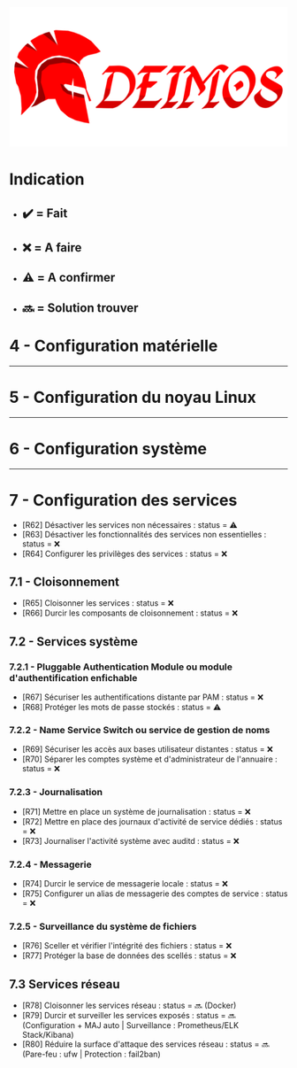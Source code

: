 <p align="center">
  <img src="Documentation/DEIMOS.png" alt="Deimos Icon" width="700"/>
</p>

# Indication
- ## ✔️ = Fait
- ## ❌ = A faire
- ## ⚠️ = A confirmer
- ## 🔜 = Solution trouver

# 4 - Configuration matérielle

---

# 5 - Configuration du noyau Linux

---

# 6 - Configuration système

---

# 7 - Configuration des services
  - [R62] Désactiver les services non nécessaires : status = ⚠️
  - [R63] Désactiver les fonctionnalités des services non essentielles : status = ❌
  - [R64] Configurer les privilèges des services : status = ❌
## 7.1 - Cloisonnement
  - [R65] Cloisonner les services : status = ❌
  - [R66] Durcir les composants de cloisonnement : status = ❌
## 7.2 - Services système
### 7.2.1 - Pluggable Authentication Module ou module d'authentification enfichable
  - [R67] Sécuriser les authentifications distante par PAM : status = ❌
  - [R68] Protéger les mots de passe stockés  : status = ⚠️
### 7.2.2 - Name Service Switch ou service de gestion de noms
  - [R69] Sécuriser les accès aux bases utilisateur distantes : status = ❌
  - [R70] Séparer les comptes système et d'administrateur de l'annuaire : status = ❌
### 7.2.3 - Journalisation
  - [R71] Mettre en place un système de journalisation : status = ❌
  - [R72] Mettre en place des journaux d'activité de service dédiés : status = ❌
  - [R73] Journaliser l'activité système avec auditd : status = ❌
### 7.2.4 - Messagerie
  - [R74] Durcir le service de messagerie locale : status = ❌
  - [R75] Configurer un alias de messagerie des comptes de service : status = ❌
### 7.2.5 - Surveillance du système de fichiers
  - [R76] Sceller et vérifier l'intégrité des fichiers : status = ❌
  - [R77] Protéger la base de données des scellés : status = ❌
## 7.3 Services réseau
  - [R78] Cloisonner les services réseau : status = 🔜 (Docker)
  - [R79] Durcir et surveiller les services exposés : status = 🔜 (Configuration + MAJ auto | Surveillance : Prometheus/ELK Stack/Kibana)
  - [R80] Réduire la surface d'attaque des services réseau : status = 🔜 (Pare-feu : ufw | Protection :  fail2ban)
